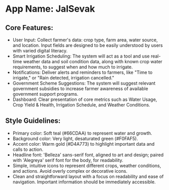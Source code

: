 # **App Name**: JalSevak

## Core Features:

- User Input: Collect farmer's data: crop type, farm area, water source, and location. Input fields are designed to be easily understood by users with varied digital literacy.
- Smart Irrigation Scheduling: The system will act as a tool and use real-time weather data and soil condition data, along with known crop water requirements, to suggest when and how much to irrigate.
- Notifications: Deliver alerts and reminders to farmers, like "Time to irrigate," or "Rain detected, irrigation cancelled."
- Government Scheme Suggestions: The system will suggest relevant government subsidies to increase farmer awareness of available government support programs.
- Dashboard: Clear presentation of core metrics such as Water Usage, Crop Yield & Health, Irrigation Schedule, and Weather Conditions.

## Style Guidelines:

- Primary color: Soft teal (#66CDAA) to represent water and growth.
- Background color: Very light, desaturated green (#F0FAF5).
- Accent color: Warm gold (#D4A773) to highlight important data and calls to action.
- Headline font: 'Belleza' sans-serif font, aligned to art and design; paired with 'Alegreya' serif font for the body, for readability.
- Simple, intuitive icons to represent different crops, weather conditions, and actions. Avoid overly complex or decorative icons.
- Clean and straightforward layout with a focus on readability and ease of navigation. Important information should be immediately accessible.